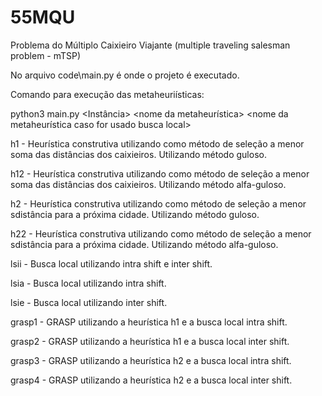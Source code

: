 # 55MQU

Problema do Múltiplo Caixieiro Viajante (multiple traveling salesman problem - mTSP)

No arquivo code\main.py é onde o projeto é executado.

Comando para execução das metaheuriísticas:

python3 main.py <Instância> <nome da metaheurística> <nome da metaheurística caso for usado busca local>

h1 - Heurística construtiva utilizando como método de seleção a menor soma das distâncias dos caixieiros. Utilizando método guloso.

h12 - Heurística construtiva utilizando como método de seleção a menor soma das distâncias dos caixieiros. Utilizando método alfa-guloso.

h2 - Heurística construtiva utilizando como método de seleção a menor sdistância para a próxima cidade. Utilizando método guloso.

h22 - Heurística construtiva utilizando como método de seleção a menor sdistância para a próxima cidade. Utilizando método alfa-guloso.

lsii - Busca local utilizando intra shift e inter shift.

lsia - Busca local utilizando intra shift.

lsie - Busca local utilizando inter shift.

grasp1 - GRASP utilizando a heurística h1 e a busca local intra shift.

grasp2 - GRASP utilizando a heurística h1 e a busca local inter shift.

grasp3 - GRASP utilizando a heurística h2 e a busca local intra shift.

grasp4 - GRASP utilizando a heurística h2 e a busca local inter shift.
